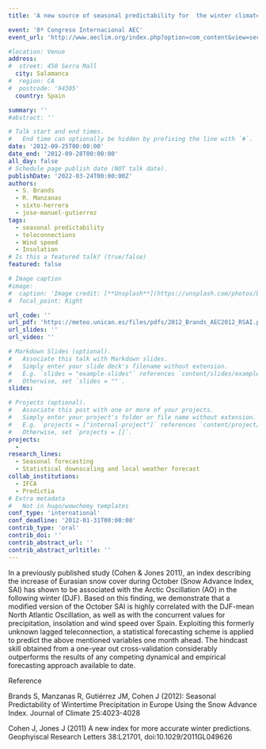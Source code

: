 ```yaml
---
title: 'A new source of seasonal predictability for  the winter climate in Spain'

event: '8º Congreso Internacional AEC'
event_url: 'http://www.aeclim.org/index.php?option=com_content&view=section&id=11&Itemid=78&lang=es'

#location: Venue
address:
#  street: 450 Serra Mall
  city: Salamanca
#  region: CA
#  postcode: '94305'
  country: Spain

summary: ''
#abstract: ''

# Talk start and end times.
#   End time can optionally be hidden by prefixing the line with `#`.
date: '2012-09-25T00:00:00'
date_end: '2012-09-28T00:00:00'
all_day: false
# Schedule page publish date (NOT talk date).
publishDate: '2022-03-24T00:00:00Z'
authors: 
  - S. Brands
  - R. Manzanas
  - sixto-herrera
  - jose-manuel-gutierrez
tags: 
  - seasonal predictability
  - teleconnections
  - Wind speed
  - Insolation
# Is this a featured talk? (true/false)
featured: false

# Image caption
#image:
#  caption: 'Image credit: [**Unsplash**](https://unsplash.com/photos/bzdhc5b3Bxs)'
#  focal_point: Right

url_code: ''
url_pdf: 'https://meteo.unican.es/files/pdfs/2012_Brands_AEC2012_RSAI.pdf'
url_slides: ''
url_video: ''

# Markdown Slides (optional).
#   Associate this talk with Markdown slides.
#   Simply enter your slide deck's filename without extension.
#   E.g. `slides = "example-slides"` references `content/slides/example-slides.md`.
#   Otherwise, set `slides = ""`.
slides:

# Projects (optional).
#   Associate this post with one or more of your projects.
#   Simply enter your project's folder or file name without extension.
#   E.g. `projects = ["internal-project"]` references `content/project/deep-learning/index.md`.
#   Otherwise, set `projects = []`.
projects: 
  - 
research_lines: 
  - Seasonal forecasting
  - Statistical downscaling and local weather forecast
collab_institutions: 
  - IFCA
  - Predictia
# Extra metadata
#   Not in hugo/wowchemy templates
conf_type: 'international'
conf_deadline: '2012-01-31T00:00:00'
contrib_type: 'oral'
contrib_doi: ''
contrib_abstract_url: ''
contrib_abstract_urltitle: ''
---
```


In a previously published study (Cohen & Jones 2011), an index describing the increase of Eurasian snow cover during October (Snow Advance Index, SAI) has shown to be associated with the Arctic Oscillation (AO) in the following winter (DJF). Based on this finding, we demonstrate that a modified version of the October SAI is highly correlated with the DJF-mean North Atlantic Oscillation, as well as with the concurrent values for precipitation, insolation and wind speed over Spain. Exploiting this formerly unknown lagged teleconnection, a statistical forecasting scheme is applied to predict the above mentioned variables one month ahead. The hindcast skill obtained from a one-year out cross-validation considerably outperforms the results of any competing dynamical and empirical forecasting approach available to date.

Reference
 
Brands S, Manzanas R, Gutiérrez JM, Cohen J (2012): Seasonal Predictability of Wintertime Precipitation in Europe Using the Snow Advance Index. Journal of Climate 25:4023-4028

Cohen J, Jones J (2011) A new index for more accurate winter predictions. Geophyiscal Research Letters 38:L21701, doi:10.1029/2011GL049626
